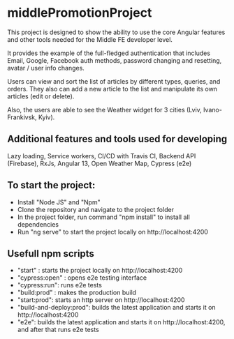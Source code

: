 # middlePromotionProject

This project is designed to show the ability to use the core Angular features and other tools needed for the Middle FE developer level. 

It provides the example of the full-fledged authentication that includes Email, Google, Facebook auth methods, password changing and resetting, avatar / user info changes. 

Users can view and sort the list of articles by different types, queries, and orders. They also can add a new article to the list and manipulate its own articles (edit or delete).

Also, the users are able to see the Weather widget for 3 cities (Lviv, Ivano-Frankivsk, Kyiv).

## Additional features and tools used for developing 
Lazy loading, Service workers, CI/CD with Travis CI, Backend API (Firebase), RxJs, Angular 13, Open Weather Map, Cypress (e2e)

## To start the project:
- Install "Node JS" and "Npm"
- Clone the repository and navigate to the project folder
- In the project folder, run command "npm install" to install all dependencies
- Run "ng serve" to start the project locally on http://localhost:4200

## Usefull npm scripts
- "start" : starts the project locally on http://localhost:4200
- "cypress:open" : opens e2e testing interface
- "cypress:run": runs e2e tests
- "build:prod" : makes the production build
- "start:prod": starts an http server on http://localhost:4200
- "build-and-deploy:prod": builds the latest application and starts it on http://localhost:4200
- "e2e": builds the latest application and starts it on http://localhost:4200, and after that runs e2e tests
